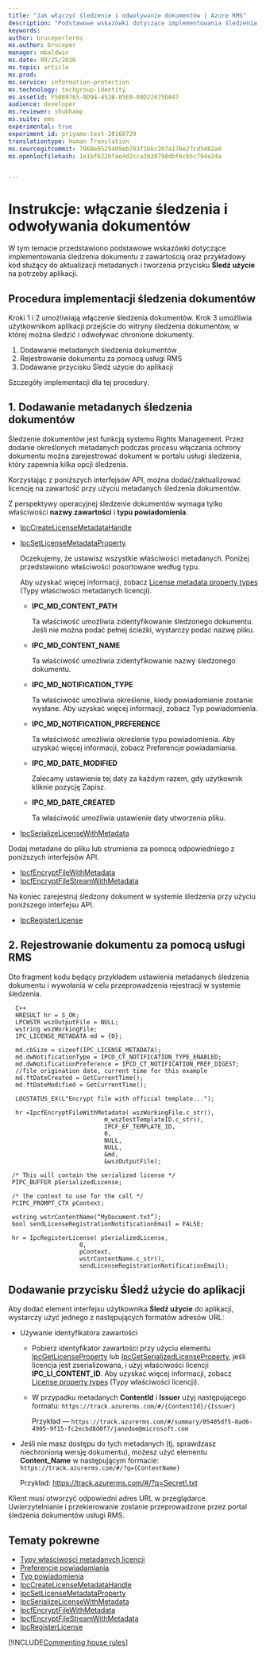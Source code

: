 ```yaml
---
title: "Jak włączyć śledzenie i odwoływanie dokumentów | Azure RMS"
description: "Podstawowe wskazówki dotyczące implementowania śledzenia dokumentu z zawartością oraz przykładowy kod służący do aktualizacji metadanych i kod przycisku Śledź użycie na potrzeby aplikacji."
keywords: 
author: bruceperlerms
ms.author: bruceper
manager: mbaldwin
ms.date: 09/25/2016
ms.topic: article
ms.prod: 
ms.service: information-protection
ms.technology: techgroup-identity
ms.assetid: F5089765-9D94-452B-85E0-00D22675D847
audience: developer
ms.reviewer: shubhamp
ms.suite: ems
experimental: true
experiment_id: priyamo-test-20160729
translationtype: Human Translation
ms.sourcegitcommit: 7068e0529409eb783f16bc207a17be27cd5d82a8
ms.openlocfilehash: 1e1bf622bfae4d2cca3b30798dbf6cb5c794e24a


---
```


# <a name="how-to-enable-document-tracking-and-revocation"></a>Instrukcje: włączanie śledzenia i odwoływania dokumentów

W tym temacie przedstawiono podstawowe wskazówki dotyczące implementowania śledzenia dokumentu z zawartością oraz przykładowy kod służący do aktualizacji metadanych i tworzenia przycisku **Śledź użycie** na potrzeby aplikacji.

## <a name="steps-to-implement-document-tracking"></a>Procedura implementacji śledzenia dokumentów

Kroki 1 i 2 umożliwiają włączenie śledzenia dokumentów. Krok 3 umożliwia użytkownikom aplikacji przejście do witryny śledzenia dokumentów, w której można śledzić i odwoływać chronione dokumenty.

1. Dodawanie metadanych śledzenia dokumentów
2. Rejestrowanie dokumentu za pomocą usługi RMS
3. Dodawanie przycisku Śledź użycie do aplikacji

Szczegóły implementacji dla tej procedury.

## <a name="1-add-document-tracking-metadata"></a>1. Dodawanie metadanych śledzenia dokumentów

Śledzenie dokumentów jest funkcją systemu Rights Management. Przez dodanie określonych metadanych podczas procesu włączania ochrony dokumentu można zarejestrować dokument w portalu usługi śledzenia, który zapewnia kilka opcji śledzenia.

Korzystając z poniższych interfejsów API, można dodać/zaktualizować licencję na zawartość przy użyciu metadanych śledzenia dokumentów.


Z perspektywy operacyjnej śledzenie dokumentów wymaga tylko właściwości **nazwy zawartości** i **typu powiadomienia**.


- [IpcCreateLicenseMetadataHandle](https://msdn.microsoft.com/library/dn974050.aspx)
- [IpcSetLicenseMetadataProperty](https://msdn.microsoft.com/library/dn974059.aspx)

  Oczekujemy, że ustawisz wszystkie właściwości metadanych. Poniżej przedstawiono właściwości posortowane według typu.

  Aby uzyskać więcej informacji, zobacz [License metadata property types](https://msdn.microsoft.com/library/dn974062.aspx) (Typy właściwości metadanych licencji).

  - **IPC_MD_CONTENT_PATH**

    Ta właściwość umożliwia zidentyfikowanie śledzonego dokumentu. Jeśli nie można podać pełnej ścieżki, wystarczy podać nazwę pliku.

  - **IPC_MD_CONTENT_NAME**

    Ta właściwość umożliwia zidentyfikowanie nazwy śledzonego dokumentu.

  - **IPC_MD_NOTIFICATION_TYPE**

    Ta właściwość umożliwia określenie, kiedy powiadomienie zostanie wysłane. Aby uzyskać więcej informacji, zobacz Typ powiadomienia.

  - **IPC_MD_NOTIFICATION_PREFERENCE**

    Ta właściwość umożliwia określenie typu powiadomienia. Aby uzyskać więcej informacji, zobacz Preferencje powiadamiania.

  - **IPC_MD_DATE_MODIFIED**

    Zalecamy ustawienie tej daty za każdym razem, gdy użytkownik kliknie pozycję Zapisz.

  - **IPC_MD_DATE_CREATED**

    Ta właściwość umożliwia ustawienie daty utworzenia pliku.

- [IpcSerializeLicenseWithMetadata](https://msdn.microsoft.com/library/dn974058.aspx)

Dodaj metadane do pliku lub strumienia za pomocą odpowiedniego z poniższych interfejsów API.

- [IpcfEncryptFileWithMetadata](https://msdn.microsoft.com/library/dn974052.aspx)
- [IpcfEncryptFileStreamWithMetadata](https://msdn.microsoft.com/library/dn974051.aspx)

Na koniec zarejestruj śledzony dokument w systemie śledzenia przy użyciu poniższego interfejsu API.

- [IpcRegisterLicense](https://msdn.microsoft.com/library/dn974057.aspx)


## <a name="2-register-the-document-with-the-rms-service"></a>2. Rejestrowanie dokumentu za pomocą usługi RMS

Oto fragment kodu będący przykładem ustawienia metadanych śledzenia dokumentu i wywołania w celu przeprowadzenia rejestracji w systemie śledzenia.

      C++
      HRESULT hr = S_OK;
      LPCWSTR wszOutputFile = NULL;
      wstring wszWorkingFile;
      IPC_LICENSE_METADATA md = {0};

      md.cbSize = sizeof(IPC_LICENSE_METADATA);
      md.dwNotificationType = IPCD_CT_NOTIFICATION_TYPE_ENABLED;
      md.dwNotificationPreference = IPCD_CT_NOTIFICATION_PREF_DIGEST;
      //file origination date, current time for this example
      md.ftDateCreated = GetCurrentTime();
      md.ftDateModified = GetCurrentTime();

      LOGSTATUS_EX(L"Encrypt file with official template...");

      hr =IpcfEncryptFileWithMetadata( wszWorkingFile.c_str(),
                               m_wszTestTemplateID.c_str(),
                               IPCF_EF_TEMPLATE_ID,
                               0,
                               NULL,
                               NULL,
                               &md,
                               &wszOutputFile);

     /* This will contain the serialized license */
     PIPC_BUFFER pSerializedLicense;

     /* the context to use for the call */
     PCIPC_PROMPT_CTX pContext;

     wstring wstrContentName(“MyDocument.txt”);
     bool sendLicenseRegistrationNotificationEmail = FALSE;

     hr = IpcRegisterLicense( pSerializedLicense,
                        0,
                        pContext,
                        wstrContentName.c_str(),
                        sendLicenseRegistrationNotificationEmail);

## <a name="add-a-track-usage-button-to-your-app"></a>Dodawanie przycisku **Śledź użycie** do aplikacji

Aby dodać element interfejsu użytkownika **Śledź użycie** do aplikacji, wystarczy użyć jednego z następujących formatów adresów URL:

- Używanie identyfikatora zawartości
  - Pobierz identyfikator zawartości przy użyciu elementu [IpcGetLicenseProperty](https://msdn.microsoft.com/library/hh535265.aspx) lub [IpcGetSerializedLicenseProperty](https://msdn.microsoft.com/library/hh995038.aspx), jeśli licencja jest zserializowana, i użyj właściwości licencji **IPC_LI_CONTENT_ID**. Aby uzyskać więcej informacji, zobacz [License property types](https://msdn.microsoft.com/library/hh535287.aspx) (Typy właściwości licencji).
  - W przypadku metadanych **ContentId** i **Issuer** użyj następującego formatu: `https://track.azurerms.com/#/{ContentId}/{Issuer}`

    Przykład — `https://track.azurerms.com/#/summary/05405df5-8ad6-4905-9f15-fc2ecbd8d0f7/janedoe@microsoft.com`

- Jeśli nie masz dostępu do tych metadanych (tj. sprawdzasz niechronioną wersję dokumentu), możesz użyć elementu **Content_Name** w następującym formacie: `https://track.azurerms.com/#/?q={ContentName}`

  Przykład: https://track.azurerms.com/#/?q=Secret!.txt

Klient musi otworzyć odpowiedni adres URL w przeglądarce. Uwierzytelnianie i przekierowanie zostanie przeprowadzone przez portal śledzenia dokumentów usługi RMS.

## <a name="related-topics"></a>Tematy pokrewne

* [Typy właściwości metadanych licencji](https://msdn.microsoft.com/library/dn974062.aspx)
* [Preferencje powiadamiania](https://msdn.microsoft.com/library/dn974063.aspx)
* [Typ powiadomienia](https://msdn.microsoft.com/library/dn974064.aspx)
* [IpcCreateLicenseMetadataHandle](https://msdn.microsoft.com/library/dn974050.aspx)
* [IpcSetLicenseMetadataProperty](https://msdn.microsoft.com/library/dn974059.aspx)
* [IpcSerializeLicenseWithMetadata](https://msdn.microsoft.com/library/dn974058.aspx)
* [IpcfEncryptFileWithMetadata](https://msdn.microsoft.com/library/dn974052.aspx)
* [IpcfEncryptFileStreamWithMetadata](https://msdn.microsoft.com/library/dn974051.aspx)
* [IpcRegisterLicense](https://msdn.microsoft.com/library/dn974057.aspx)


[!INCLUDE[Commenting house rules](../includes/houserules.md)]


<!--HONumber=Jan17_HO1-->


